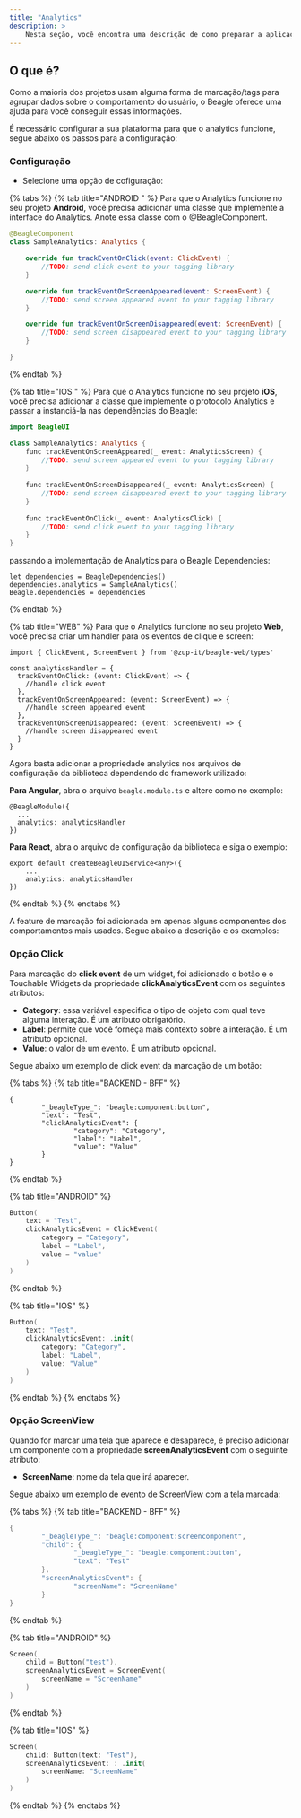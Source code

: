 ```yaml
---
title: "Analytics"
description: >
    Nesta seção, você encontra uma descrição de como preparar a aplicação para mapear informações para o analytics.
---
```


## O que é?

Como a maioria dos projetos usam alguma forma de marcação/tags para agrupar dados sobre o comportamento do usuário, o Beagle oferece uma ajuda para você conseguir essas informações.

É necessário configurar a sua plataforma para que o analytics funcione, segue abaixo os passos para a configuração: 

### Configuração 

* Selecione uma opção de cofiguração: 

{% tabs %}
{% tab title="ANDROID " %}
Para que o Analytics funcione no seu projeto **Android**, você precisa adicionar uma classe que implemente a interface do Analytics. Anote essa classe com o @BeagleComponent. 

```kotlin
@BeagleComponent
class SampleAnalytics: Analytics {

    override fun trackEventOnClick(event: ClickEvent) {
        //TODO: send click event to your tagging library
    }

    override fun trackEventOnScreenAppeared(event: ScreenEvent) {
        //TODO: send screen appeared event to your tagging library
    }

    override fun trackEventOnScreenDisappeared(event: ScreenEvent) {
        //TODO: send screen disappeared event to your tagging library 
    }

}
```
{% endtab %}

{% tab title="IOS " %}
Para que o Analytics funcione no seu projeto **iOS**, você precisa adicionar a classe que implemente o protocolo Analytics e passar a instanciá-la nas dependências do Beagle: 

```kotlin
import BeagleUI

class SampleAnalytics: Analytics {
    func trackEventOnScreenAppeared(_ event: AnalyticsScreen) {
        //TODO: send screen appeared event to your tagging library
    }
    
    func trackEventOnScreenDisappeared(_ event: AnalyticsScreen) {
        //TODO: send screen disappeared event to your tagging library
    }
    
    func trackEventOnClick(_ event: AnalyticsClick) {
        //TODO: send click event to your tagging library
    }
}
```

passando a implementação de Analytics para o Beagle Dependencies:

```text
let dependencies = BeagleDependencies()
dependencies.analytics = SampleAnalytics()
Beagle.dependencies = dependencies
```
{% endtab %}

{% tab title="WEB" %}
Para que o Analytics funcione no seu projeto **Web**, você precisa criar um handler para os eventos de clique e screen:

```text
import { ClickEvent, ScreenEvent } from '@zup-it/beagle-web/types'

const analyticsHandler = {
  trackEventOnClick: (event: ClickEvent) => {
    //handle click event
  },
  trackEventOnScreenAppeared: (event: ScreenEvent) => {
    //handle screen appeared event
  },
  trackEventOnScreenDisappeared: (event: ScreenEvent) => {
    //handle screen disappeared event
  }
}
```

Agora basta adicionar a propriedade analytics nos arquivos de configuração da biblioteca dependendo do framework utilizado:

**Para Angular**, abra o arquivo `beagle.module.ts` e altere como no exemplo:

```text
@BeagleModule({
  ...
  analytics: analyticsHandler
})
```

**Para React**, abra o arquivo de configuração da biblioteca e siga o exemplo:

```text
export default createBeagleUIService<any>({
    ...
    analytics: analyticsHandler
})
```
{% endtab %}
{% endtabs %}

A feature de marcação foi adicionada em apenas alguns componentes dos comportamentos mais usados. Segue abaixo a descrição e os exemplos:

### Opção Click 

Para marcação do **click event** de um widget, foi adicionado o botão e o Touchable Widgets da propriedade **clickAnalyticsEvent** com os seguintes atributos: 

* **Category**: essa variável especifica o tipo de objeto com qual teve alguma interação. É um atributo obrigatório.
* **Label**: permite que você forneça mais contexto sobre a interação. É um atributo opcional.
* **Value**: o valor de um evento. É um atributo opcional.

Segue abaixo um exemplo de click event da marcação de um botão: 

{% tabs %}
{% tab title="BACKEND - BFF" %}
```text
{
        "_beagleType_": "beagle:component:button",
        "text": "Test",
        "clickAnalyticsEvent": {
                "category": "Category",
                "label": "Label",
                "value": "Value"
        }
}
```
{% endtab %}

{% tab title="ANDROID" %}
```kotlin
Button(
    text = "Test", 
    clickAnalyticsEvent = ClickEvent(
        category = "Category",
        label = "Label",
        value = "value"
    )
)
```
{% endtab %}

{% tab title="IOS" %}
```swift
Button(
    text: "Test",
    clickAnalyticsEvent: .init(
        category: "Category",
        label: "Label",
        value: "Value"
    )
)
```
{% endtab %}
{% endtabs %}

### ‌Opção ScreenView 

Quando for marcar uma tela que aparece e desaparece, é preciso adicionar um componente com a propriedade **screenAnalyticsEvent** com o seguinte atributo: 

* **ScreenName**: nome da tela que irá aparecer. 

Segue abaixo um exemplo de evento de ScreenView com a tela marcada:

{% tabs %}
{% tab title="BACKEND - BFF" %}
```kotlin
{
        "_beagleType_": "beagle:component:screencomponent",
        "child": {
                "_beagleType_": "beagle:component:button",
                "text": "Test"
        },
        "screenAnalyticsEvent": {
                "screenName": "ScreenName"
        }
}
```
{% endtab %}

{% tab title="ANDROID" %}
```kotlin
Screen(
    child = Button("test"),
    screenAnalyticsEvent = ScreenEvent(
        screenName = "ScreenName"
    )
)
```
{% endtab %}

{% tab title="IOS" %}
```swift
Screen(
    child: Button(text: "Test"),
    screenAnalyticsEvent: : .init(
        screenName: "ScreenName"
    )
)
```
{% endtab %}
{% endtabs %}



